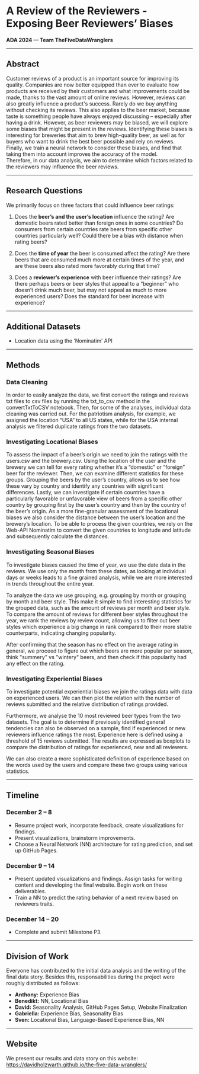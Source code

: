 # A Review of the Reviewers - Exposing Beer Reviewers’ Biases  
**ADA 2024 — Team TheFiveDataWranglers**

---

## Abstract
Customer reviews of a product is an important source for improving its quality. Companies are now better equipped than ever to evaluate how products are received by their customers and what improvements could be made, thanks to the vast amount of online reviews.
However, reviews can also greatly influence a product's success. Rarely do we buy anything without checking its reviews.
This also applies to the beer market, because taste is something people have always enjoyed discussing – especially after having a drink.
However, as beer reviewers may be biased, we will explore some biases that might be present in the reviews. Identifying these biases is interesting for breweries that aim to brew high-quality beer, as well as for buyers who want to drink the best beer possible and rely on reviews. Finally, we train a neural network to consider these biases, and find that taking them into account improves the accuracy of the model.  
Therefore, in our data analysis, we aim to determine which factors related to the reviewers may influence the beer reviews.

---

## Research Questions

We primarily focus on three factors that could influence beer ratings:

1. Does the **beer’s and the user’s location** influence the rating? Are domestic beers rated better than foreign ones in some countries? Do consumers from certain countries rate beers from specific other countries particularly well? Could there be a bias with distance when rating beers?

2. Does the **time of year** the beer is consumed affect the rating? Are there beers that are consumed much more at certain times of the year, and are these beers also rated more favorably during that time?

3. Does a **reviewer’s experience** with beer influence their ratings? Are there perhaps beers or beer styles that appeal to a “beginner” who doesn’t drink much beer, but may not appeal as much to more experienced users? Does the standard for beer increase with experience?

---

## Additional Datasets

- Location data using the ‘Nominatim’ API

---

## Methods

### Data Cleaning

In order to easily analyze the data, we first convert the ratings and reviews txt files to csv files by running the txt_to_csv method in the convertTxtToCSV notebook.
Then, for some of the analyses, individual data cleaning was carried out. For the patriotism analysis, for example, we assigned the location “USA” to all US states, while for the USA internal analysis we filtered duplicate ratings from the two datasets.

### Investigating Locational Biases

To assess the impact of a beer’s origin we need to join the ratings with the users.csv and the brewery.csv. Using the location of the user and the brewery we can tell for every rating whether it’s a “domestic” or “foreign” beer for the reviewer.
Then, we can examine different statistics for these groups. Grouping the beers by the user’s country, allows us to see how these vary by country and identify any countries with significant differences.
Lastly, we can investigate if certain countries have a particularly favorable or unfavorable view of beers from a specific other country by grouping first by the user’s country and then by the country of the beer’s origin.
As a more fine-granular assessment of the locational biases we also consider the distance between the user’s location and the brewery’s location. To be able to process the given countries, we rely on the Web-API Nominatim to convert the given countries to longitude and latitude and subsequently calculate the distances.

### Investigating Seasonal Biases

To investigate biases caused the time of year, we use the date data in the reviews. We use only the month from these dates, as looking at individual days or weeks leads to a fine grained analysis, while we are more interested in trends throughout the entire year.

To analyze the data we use grouping, e.g. grouping by month or grouping by month and beer style. This make it simple to find interesting statistics for the grouped data, such as the amount of reviews per month and beer style. To compare the amount of reviews for different beer styles throughout the year, we rank the reviews by review count, allowing us to filter out beer styles which experience a big change in rank compared to their more stable counterparts, indicating changing popularity.

After confirming that the season has no effect on the average rating in general, we proceed to figure out which beers are more popular per season, think "summery" vs "wintery" beers, and then check if this popularity had any effect on the rating.


### Investigating Experiential Biases

To investigate potential experiential biases we join the ratings data with data on experienced users. We can then plot the relation with the number of reviews submitted and the relative distribution of ratings provided.

Furthermore, we analyse the 10 most reviewed beer types from the two datasets. The goal is to determine if previously identified general tendencies can also be observed on a sample, find if experienced or new reviewers influence ratings the most. Experience here is defined using a threshold of 15 reviews submitted. The results are expressed as boxplots to compare the distribution of ratings for experienced, new and all reviewers.

We can also create a more sophisticated definition of experience based on the words used by the users and compare these two groups using various statistics.

---

## Timeline

### December 2 – 8
- Resume project work, incorporate feedback, create visualizations for findings.
- Present visualizations, brainstorm improvements.
- Choose a Neural Network (NN) architecture for rating prediction, and set up GitHub Pages.

### December 9 – 14
- Present updated visualizations and findings. Assign tasks for writing content and developing the final website. Begin work on these deliverables.
- Train a NN to predict the rating behavior of a next review based on reviewers traits.

### December 14 – 20
- Complete and submit Milestone P3.

---

## Division of Work
Everyone has contributed to the initial data analysis and the writing of the final data story.
Besides this, responsabilities during the project were roughly distributed as follows:
- **Anthony:** Experience Bias
- **Benedikt:** NN, Locational Bias
- **David:** Seasonality Analysis, GitHub Pages Setup, Website Finalization
- **Gabriella:** Experience Bias, Seasonality Bias
- **Sven:** Locational Bias, Language-Based Experience Bias, NN

---

## Website
We present our results and data story on this website:
https://davidholzwarth.github.io/the-five-data-wranglers/
